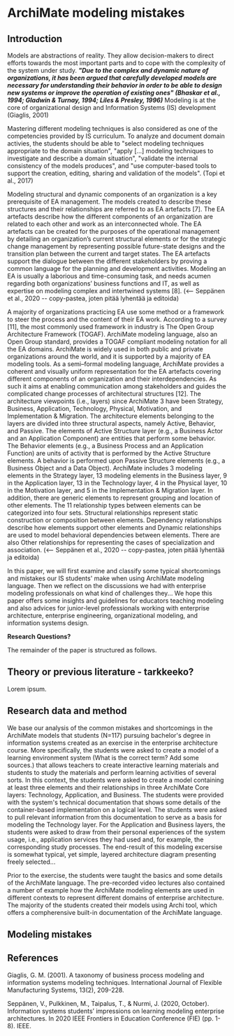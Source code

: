 # ArchiMate modeling mistakes

## Introduction
Models are abstractions of reality. They allow decision-makers to direct efforts towards the most important parts and to cope with the complexity of the system under study. ***"Due to the complex and dynamic nature of organizations, it has been argued that carefully developed models are necessary for understanding their behavior in order to be able to design new systems or improve the operation of existing ones" (Bhaskar et al., 1994; Gladwin & Turnay, 1994; Liles & Presley, 1996)*** Modeling is at the core of organizational design and Information Systems (IS) development (Giaglis, 2001)

Mastering different modeling techniques is also considered as one of the competencies provided by IS curriculum. To analyze and document domain activies, the students should be able to "select modeling techniques appropriate to the domain situation", "apply [...] modeling techniques to investigate and describe a domain situation", "validate the internal consistency of the models produces", and "use computer-based tools to support the creation, editing, sharing and validation of the models". (Topi et al., 2017)

Modeling structural and dynamic components of an organization is a key prerequisite of EA management. The models created to describe these structures and their relationships are referred to as EA artefacts [7]. The EA artefacts describe how the different components of an organization are related to each other and work as an interconnected whole. The EA artefacts can be created for the purposes of the operational management by detailing an organization’s current structural elements or for the strategic change management by representing possible future-state designs and the transition plan between the current and target states. The EA artefacts support the dialogue between the different stakeholders by proving a common language for the planning and development activities. Modeling an EA is usually a laborious and time-consuming task, and needs acumen regarding both organizations’ business functions and IT, as well as expertise on modeling complex and intertwined systems [8]. (<-- Seppänen et al., 2020 -- copy-pastea, joten pitää lyhentää ja editoida)

A majority of organizations practicing EA use some method or a framework to steer the process and the content of their EA work. According to a survey [11], the most commonly used framework in industry is The Open Group Architecture Framework (TOGAF). ArchiMate modeling language, also an Open Group standard, provides a TOGAF compliant modeling notation for all the EA domains. ArchiMate is widely used in both public and private organizations around the world, and it is supported by a majority of EA modeling tools. As a semi–formal modeling language, ArchiMate provides a coherent and visually uniform representation for the EA artefacts covering different components of an organization and their interdependencies. As such it aims at enabling communication among stakeholders and guides the complicated change processes of architectural structures [12]. The architecture viewpoints (i.e., layers) since ArchiMate 3 have been Strategy, Business, Application, Technology, Physical, Motivation, and Implementation & Migration. The architecture elements belonging to the layers are divided into three structural aspects, namely Active, Behavior, and Passive. The elements of Active Structure layer (e.g., a Business Actor and an Application Component) are entities that perform some behavior. The Behavior elements (e.g., a Business Process and an Application Function) are units of activity that is performed by the Active Structure elements. A behavior is performed upon Passive Structure elements (e.g., a Business Object and a Data Object). ArchiMate includes 3 modeling elements in the Strategy layer, 13 modeling elements in the Business layer, 9 in the Application layer, 13 in the Technology layer, 4 in the Physical layer, 10 in the Motivation
layer, and 5 in the Implementation & Migration layer. In addition, there are generic elements to represent grouping and location of other elements. The 11 relationship types between elements can be categorized into four sets. Structural relationships represent static construction or composition between elements. Dependency relationships describe how elements support other elements and Dynamic relationships are used to model behavioral dependencies between elements. There are also Other relationships for representing the cases of specialization and association. (<-- Seppänen et al., 2020 -- copy-pastea, joten pitää lyhentää ja editoida)

In this paper, we will first examine and classify some typical shortcomings and mistakes our IS students' make when using ArchiMate modeling language. Then we reflect on the discussions we had with enterprise modeling professionals  on what kind of challenges they... We hope this paper offers some insights and guidelines for educators teaching modeling and also advices for junior-level professionals working with enterprise architecture, enterprise engineering, organizational modeling, and information systems design.

**Research Questions?**

The remainder of the paper is structured as follows.

## Theory or previous literature - tarkkeeko?
Lorem ipsum.

## Research data and method
We base our analysis of the common mistakes and shortcomings in the ArchiMate models that students (N=117) pursuing bachelor's degree in information systems created as an exercise in the enterprise architecture course. More specifically, the students were asked to create a model of a learning environment system (What is the correct term? Add some sources.) that allows teachers to create interactive learning materials and students to study the materials and perform learning activities of several sorts. In this context, the students were asked to create a model containing at least three elements and their relationships in three ArchiMate Core layers: Technology, Application, and Business. The students were provided with the system's technical documentation that shows some details of the container-based implementation on a logical level. The students were asked to pull relevant information from this documentation to serve as a basis for modeling the Technology layer. For the Application and Business layers, the students were asked to draw from their personal experiences of the system usage, i.e., application services they had used and, for example, the corresponding study processes. The end-result of this modeling excersise is somewhat typical, yet simple, layered architecture diagram presenting freely selected...

Prior to the exercise, the students were taught the basics and some details of the ArchiMate language. The pre-recorded video lectures also contained a number of example how the ArchiMate modeling elements are used in different contexts to represent different domains of enterprise architecture. The majority of the students created their models using Archi tool, which offers a compherensive built-in documentation of the ArchiMate language.

## Modeling mistakes



## References
Giaglis, G. M. (2001). A taxonomy of business process modeling and information systems modeling techniques. International Journal of Flexible Manufacturing Systems, 13(2), 209-228.

Seppänen, V., Pulkkinen, M., Taipalus, T., & Nurmi, J. (2020, October). Information systems students’ impressions on learning modeling enterprise architectures. In 2020 IEEE Frontiers in Education Conference (FIE) (pp. 1-8). IEEE.

